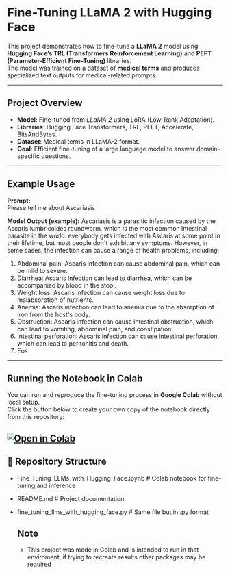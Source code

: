 # Fine-Tuning LLaMA 2 with Hugging Face  

This project demonstrates how to fine-tune a **LLaMA 2** model using **Hugging Face’s TRL (Transformers Reinforcement Learning)** and **PEFT (Parameter-Efficient Fine-Tuning)** libraries.  
The model was trained on a dataset of **medical terms** and produces specialized text outputs for medical-related prompts.  

---

## Project Overview  
- **Model**: Fine-tuned from *LLaMA 2* using LoRA (Low-Rank Adaptation).  
- **Libraries**: Hugging Face Transformers, TRL, PEFT, Accelerate, BitsAndBytes.  
- **Dataset**: Medical terms in LLaMA-2 format.  
- **Goal**: Efficient fine-tuning of a large language model to answer domain-specific questions.  

---

## Example Usage  

**Prompt:**  
Please tell me about Ascariasis

**Model Output (example):** 
Ascariasis is a parasitic infection caused by the Ascaris lumbricoides roundworm, which is the most common intestinal parasite in the world. everybody gets infected with Ascaris at some point in their lifetime, but most people don't exhibit any symptoms. However, in some cases, the infection can cause a range of health problems, including:

1. Abdominal pain: Ascaris infection can cause abdominal pain, which can be mild to severe.
2. Diarrhea: Ascaris infection can lead to diarrhea, which can be accompanied by blood in the stool.
3. Weight loss: Ascaris infection can cause weight loss due to malabsorption of nutrients.
4. Anemia: Ascaris infection can lead to anemia due to the absorption of iron from the host's body.
5. Obstruction: Ascaris infection can cause intestinal obstruction, which can lead to vomiting, abdominal pain, and constipation.
6. Intestinal perforation: Ascaris infection can cause intestinal perforation, which can lead to peritonitis and death.
7. Eos

---

## Running the Notebook in Colab  

You can run and reproduce the fine-tuning process in **Google Colab** without local setup.  
Click the button below to create your own copy of the notebook directly from this repository:  

[![Open in Colab](https://colab.research.google.com/assets/colab-badge.svg)](https://colab.research.google.com/github/Connor2452/Tuned-Llama-2-Chatbot/blob/main/Fine_Tuning_LLMs_with_Hugging_Face.ipynb#scrollTo=copy)
---

## 📂 Repository Structure  
- Fine_Tuning_LLMs_with_Hugging_Face.ipynb # Colab notebook for fine-tuning and inference
- README.md # Project documentation
- fine_tuning_llms_with_hugging_face.py # Same file but in .py format

  ## Note
  - This project was made in Colab and is intended to run in that enviroment, if trying to recreate results other packages may be required
